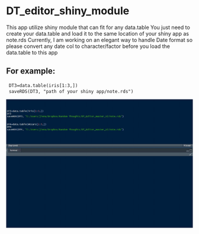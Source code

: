 # DT_editor_shiny_module
 This app utilize shiny module that can fit for any data.table
 You just need to create your data.table and load it to the same location of your shiny app as note.rds
 Currently, I am working on an elegant way to handle Date format so please convert any date col to character/factor 
 before you load the data.table to this app

## For example:
```
 DT3=data.table(iris[1:3,])
 saveRDS(DT3, "path of your shiny app/note.rds")
```
![Screen_recording](Screen_record.gif)
